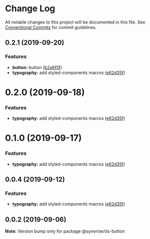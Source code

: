 # Change Log

All notable changes to this project will be documented in this file.
See [Conventional Commits](https://conventionalcommits.org) for commit guidelines.

## 0.2.1 (2019-09-20)


### Features

* **button:** button ([b2a6f5f](https://github.com/synerise/ds/commit/b2a6f5f))
* **typography:** add styled-components macros ([e62d35f](https://github.com/synerise/ds/commit/e62d35f))





# 0.2.0 (2019-09-18)


### Features

* **typography:** add styled-components macros ([e62d35f](https://github.com/synerise/synerise-design/commit/e62d35f))





# 0.1.0 (2019-09-17)


### Features

* **typography:** add styled-components macros ([e62d35f](https://github.com/synerise/synerise-design/commit/e62d35f))





## 0.0.4 (2019-09-12)


### Features

* **typography:** add styled-components macros ([e62d35f](https://github.com/synerise/synerise-design/commit/e62d35f))





## 0.0.2 (2019-09-06)

**Note:** Version bump only for package @synerise/ds-button
